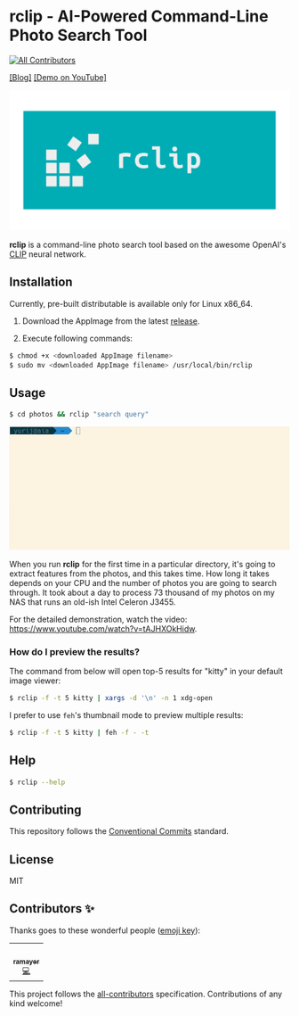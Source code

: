 # rclip - AI-Powered Command-Line Photo Search Tool
<!-- ALL-CONTRIBUTORS-BADGE:START - Do not remove or modify this section -->
[![All Contributors](https://img.shields.io/badge/all_contributors-1-orange.svg?style=flat-square)](#contributors-)
<!-- ALL-CONTRIBUTORS-BADGE:END -->

[[Blog]](https://mikhalevi.ch/rclip-an-ai-powered-command-line-photo-search-tool/) [[Demo on YouTube]](https://www.youtube.com/watch?v=tAJHXOkHidw)

<div align="center">
  <img alt="rclip logo" src="resources/logo-transparent.png" width="600px" />
</div>

**rclip** is a command-line photo search tool based on the awesome OpenAI's [CLIP](https://github.com/openai/CLIP) neural network.

## Installation

Currently, pre-built distributable is available only for Linux x86_64.

1. Download the AppImage from the latest [release](https://github.com/yurijmikhalevich/rclip/releases).

2. Execute following commands:

```bash
$ chmod +x <downloaded AppImage filename>
$ sudo mv <downloaded AppImage filename> /usr/local/bin/rclip
```

## Usage

```bash
$ cd photos && rclip "search query"
```

<img alt="rclip usage demo" src="resources/rclip-usage.gif" width="640px" />

When you run **rclip** for the first time in a particular directory, it's going to extract features from the photos, and this takes time. How long it takes depends on your CPU and the number of photos you are going to search through. It took about a day to process 73 thousand of my photos on my NAS that runs an old-ish Intel Celeron J3455.

For the detailed demonstration, watch the video: https://www.youtube.com/watch?v=tAJHXOkHidw.

### How do I preview the results?

The command from below will open top-5 results for "kitty" in your default image viewer:

```bash
$ rclip -f -t 5 kitty | xargs -d '\n' -n 1 xdg-open
```

I prefer to use `feh`'s thumbnail mode to preview multiple results:

```bash
$ rclip -f -t 5 kitty | feh -f - -t
```

## Help

```bash
$ rclip --help
```

## Contributing

This repository follows the [Conventional Commits](https://www.conventionalcommits.org/en/v1.0.0/) standard.

## License

MIT

## Contributors ✨

Thanks goes to these wonderful people ([emoji key](https://allcontributors.org/docs/en/emoji-key)):

<!-- ALL-CONTRIBUTORS-LIST:START - Do not remove or modify this section -->
<!-- prettier-ignore-start -->
<!-- markdownlint-disable -->
<table>
  <tr>
    <td align="center"><a href="https://github.com/ramayer"><img src="https://avatars.githubusercontent.com/u/72320?v=4?s=100" width="100px;" alt=""/><br /><sub><b>ramayer</b></sub></a><br /><a href="https://github.com/yurijmikhalevich/rclip/commits?author=ramayer" title="Code">💻</a></td>
  </tr>
</table>

<!-- markdownlint-restore -->
<!-- prettier-ignore-end -->

<!-- ALL-CONTRIBUTORS-LIST:END -->

This project follows the [all-contributors](https://github.com/all-contributors/all-contributors) specification. Contributions of any kind welcome!